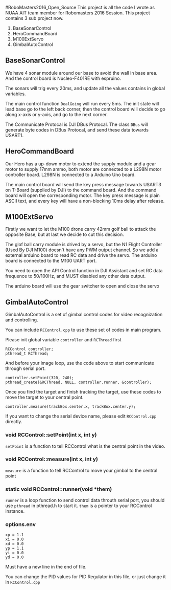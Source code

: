 #RoboMasters2016_Open_Source
This project is all the code I wrote as NUAA AIT team member for Robomasters 2016 Session. This project contains 3 sub project now.

1.  BaseSonarControl
2.  HeroCommandBoard
3.  M100ExtServo
4.  GimbalAutoControl

## BaseSonarControl
We have 4 sonar module around our base to avoid the wall in base area. And the control board is Nucleo-F401RE with espruino.

The sonars will trig every 20ms, and update all the values contains in global variables.

The main control function `DealGoing` will run every 5ms. The init state will lead base go to the left back corner, then the control board will decide to go along x-axis or y-axis, and go to the next corner.

The Communicate Protocal is DJI DBus Protocal. The class `DBus` will generate byte codes in DBus Protocal, and send these data towards USART1.

##  HeroCommandBoard
Our Hero has a up-down motor to extend the supply module and a gear motor to supply 17mm ammo, both motor are connected to a L298N motor controller board. L298N is connected to a Arduino Uno board.

The main control board will send the key press message towards USART3 on T-Board (supplied by DJI) to the command board. And the command board will open the corresponding motor. The key press message is plain ASCII text, and every key will have a non-blocking 10ms delay after release.

## M100ExtServo
Firstly we want to let the M100 drone carry 42mm golf ball to attack the opposite Base, but at last we decide to cut this decision.

The glof ball carry module is drived by a servo, but the N1 Flight Controller (Used By DJI M100) doesn't have any PWM output channel. So we add a external arduino board to read RC data and drive the servo. The arduino board is connected to the M100 UART port.

You need to open the API Control function in DJI Assistant and set RC data frequence to 50/100Hz, and MUST disabled any other data output.

The arduino board will use the gear switcher to open and close the servo

## GimbalAutoControl
GimbalAutoControl is a set of gimbal control codes for video recognization and controlling.

You can include `RCControl.cpp` to use these set of codes in main program.

Please init global variable `controller` and `RCThread` first
```
RCControl controller;
pthread_t RCThread;
```
And before your image loop, use the code above to start communicate through serial port.
```
controller.setPoint(320, 240);
pthread_create(&RCThread, NULL, controller.runner, &controller);
```
Once you find the target and finish tracking the target, use these codes to move the target to your central point.
```
controller.measure(trackBox.center.x, trackBox.center.y);
```
If you want to change the serial device name, please edit `RCControl.cpp` directly.

###  void RCControl::setPoint(int x, int y)

`setPoint` is a function to tell RCControl what is the central point in the video.

### void RCControl::measure(int x, int y)

`measure` is a function to tell RCControl to move your gimbal to the central point

### static void RCControl::runner(void *them)

`runner` is a loop function to send control data throuth serial port, you should use `pthread` in pthread.h to start it. `them` is a pointer to your RCControl instance.

### options.env
```
xp = 1.1
xi = 0.0
xd = 0.0
yp = 1.1
yi = 0.0
yd = 0.0

```
Must have a new line in the end of file.

You can change the PID values for PID Regulator in this file, or just change it in `RCControl.cpp`

